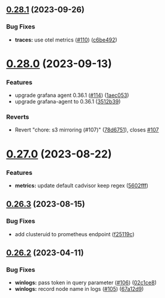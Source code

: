 ## [0.28.1](https://github.com/observeinc/manifests/compare/v0.28.0...v0.28.1) (2023-09-26)


### Bug Fixes

* **traces:** use otel metrics ([#110](https://github.com/observeinc/manifests/issues/110)) ([c6be492](https://github.com/observeinc/manifests/commit/c6be4926362a36cda00ed1dbe272f4e648d25bf5))



# [0.28.0](https://github.com/observeinc/manifests/compare/v0.27.0...v0.28.0) (2023-09-13)


### Features

* upgrade grafana agent 0.36.1 ([#114](https://github.com/observeinc/manifests/issues/114)) ([1aec053](https://github.com/observeinc/manifests/commit/1aec053ffdf1b21a5635c190bb4b12c1d8c4d496))
* upgrade grafana-agent to 0.36.1 ([3512b39](https://github.com/observeinc/manifests/commit/3512b397b280570fa01410b2fb53b5487f6505ba))


### Reverts

* Revert "chore: s3 mirroring (#107)" ([78d6751](https://github.com/observeinc/manifests/commit/78d67514f9089a44e5dbb7b6686b54601d7ef077)), closes [#107](https://github.com/observeinc/manifests/issues/107)



# [0.27.0](https://github.com/observeinc/manifests/compare/v0.26.3...v0.27.0) (2023-08-22)


### Features

* **metrics:** update default cadvisor keep regex ([5602fff](https://github.com/observeinc/manifests/commit/5602fff8e3f6a8dcbcc92c9b49bde9ee6857b93e))



## [0.26.3](https://github.com/observeinc/manifests/compare/v0.26.2...v0.26.3) (2023-08-15)


### Bug Fixes

* add clusteruid to prometheus endpoint ([f25119c](https://github.com/observeinc/manifests/commit/f25119c5f30323ff9ce34b27077fd8f65e8305f6))



## [0.26.2](https://github.com/observeinc/manifests/compare/v0.26.1...v0.26.2) (2023-04-11)


### Bug Fixes

* **winlogs:** pass token in query parameter ([#106](https://github.com/observeinc/manifests/issues/106)) ([02c1ce8](https://github.com/observeinc/manifests/commit/02c1ce8cceffedc42d05c9dd7c79b4d08d707db8))
* **winlogs:** record node name in logs ([#105](https://github.com/observeinc/manifests/issues/105)) ([67a12d9](https://github.com/observeinc/manifests/commit/67a12d9ec6b6ec79e43b2106aaa6dcf2d432d843))



